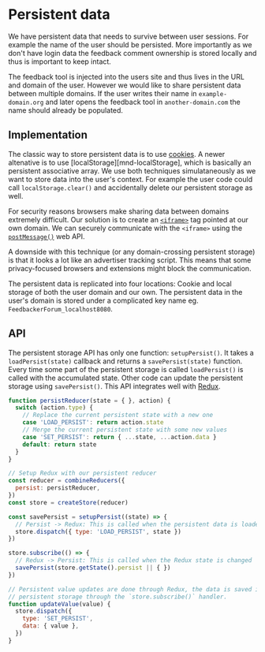 
# Persistent data

We have persistent data that needs to survive between user sessions. For example the
name of the user should be persisted. More importantly as we don't have login data
the feedback comment ownership is stored locally and thus is important to keep intact.

The feedback tool is injected into the users site and thus lives in the URL and
domain of the user. However we would like to share persistent data between multiple
domains. If the user writes their name in `example-domain.org` and later opens the
feedback tool in `another-domain.com` the name should already be populated.

## Implementation

The classic way to store persistent data is to use [cookies][mdn-cookie]. A newer
altenative is to use [localStorage][mnd-localStorage], which is basically an persistent
associative array. We use both techniques simulataneously as we want to store
data into the user's context. For example the user code could call `localStorage.clear()`
and accidentally delete our persistent storage as well.

For security reasons browsers make sharing data between domains extremely difficult.
Our solution is to create an [`<iframe>`][mdn-iframe] tag pointed at our own domain.
We can securely communicate with the `<iframe>` using the [`postMessage()`][mdn-postMessage]
web API.

A downside with this technique (or any domain-crossing persistent storage) is that
it looks a lot like an advertiser tracking script. This means that some privacy-focused
browsers and extensions might block the communication.

The persistent data is replicated into four locations: Cookie and local storage of both
the user domain and our own. The persistent data in the user's domain is stored under
a complicated key name eg. `FeedbackerForum_localhost8080`.

## API

The persistent storage API has only one function: `setupPersist()`. It takes
a `loadPersist(state)` callback and returns a `savePersist(state)` function.
Every time some part of the persistent storage is called `loadPersist()` is
called with the accumulated state. Other code can update the persistent storage
using `savePersist()`. This API integrates well with [Redux][redux].

```js
function persistReducer(state = { }, action) {
  switch (action.type) {
    // Replace the current persistent state with a new one
    case 'LOAD_PERSIST': return action.state
    // Merge the current persistent state with some new values
    case 'SET_PERSIST': return { ...state, ...action.data }
    default: return state
  }
}

// Setup Redux with our persistent reducer
const reducer = combineReducers({
  persist: persistReducer,
})
const store = createStore(reducer)

const savePersist = setupPersist((state) => {
  // Persist -> Redux: This is called when the persistent data is loaded.
  store.dispatch({ type: 'LOAD_PERSIST', state })
})

store.subscribe(() => {
  // Redux -> Persist: This is called when the Redux state is changed
  savePersist(store.getState().persist || { })
})

// Persistent value updates are done through Redux, the data is saved into
// persistent storage through the `store.subscribe()` handler.
function updateValue(value) {
  store.dispatch({
    type: 'SET_PERSIST',
    data: { value },
  })
}
```

[mdn-iframe]: https://developer.mozilla.org/en-US/docs/Web/HTML/Element/iframe
[mdn-postMessage]: https://developer.mozilla.org/en-US/docs/Web/API/Window/postMessage
[mdn-cookie]: https://developer.mozilla.org/en-US/docs/Web/API/Document/cookie
[mdn-localStorage]: https://developer.mozilla.org/en-US/docs/Web/API/Window/localStorage
[redux]: https://redux.js.org
